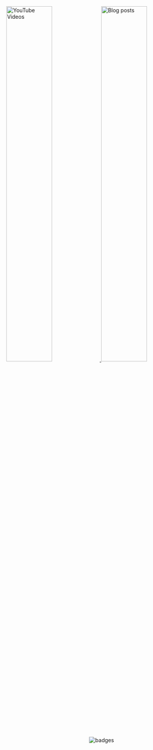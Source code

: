 <div>
  <a href="https://www.youtube.com/@AdamFrenzen" target="_blank">
    <img src="https://adamfrenzen.com/gifs/youtube-videos.gif" alt="YouTube Videos" width="49%" />
  </a>
  <a href="https://adamfrenzen.com/blog" target="_blank">
    <img src="https://adamfrenzen.com/gifs/blog-posts.gif" alt="Blog posts" width="49%" />
  </a>
</div>
<p align="center">
  <picture>
    <source media="(prefers-color-scheme: dark)" srcset="https://github.com/user-attachments/assets/328cbdaa-3df2-4d46-ba6a-47e01dafd973" />
    <source media="(prefers-color-scheme: light)" srcset="https://github.com/user-attachments/assets/6f9e3076-873b-4de3-a680-8b878706b255" />
    <img alt="badges" src="https://github.com/user-attachments/assets/328cbdaa-3df2-4d46-ba6a-47e01dafd973" />
  </picture>
</p>

